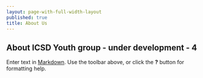 ```yaml
---
layout: page-with-full-width-layout
published: true
title: About Us
---
```


## About ICSD Youth group - under development - 4






Enter text in [Markdown](http://daringfireball.net/projects/markdown/). Use the toolbar above, or click the **?** button for formatting help.
